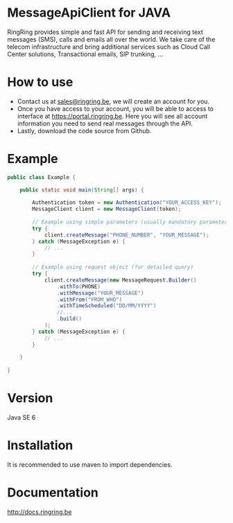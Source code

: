 # MessageApiClient for JAVA

RingRing provides simple and fast API for sending and receiving text messages (SMS), calls and emails all over the world.  We take care of the telecom infrastructure and bring additional services such as Cloud Call Center solutions, Transactional emails, SIP trunking, ...

# How to use

- Contact us at sales@ringring.be, we will create an account for you.
- Once you have access to your account, you will be able to access to interface at https://portal.ringring.be. Here you will see all account information you need to send real messages through the API.
- Lastly, download the code source from Github.

# Example

```Java
public class Example {

    public static void main(String[] args) {
    
        Authentication token = new Authentication("YOUR_ACCESS_KEY");
        MessageClient client = new MessageClient(token);
		
		// Example using simple parameters (usually mandatory parameters)
		try {
			client.createMessage("PHONE_NUMBER", "YOUR_MESSAGE");
		} catch (MessageException e) {
			// ...
		}
		
		// Example using request object (for detailed query) 
		try {
			client.createMessage(new MessageRequest.Builder()
				.withTo(PHONE)
				.withMessage("YOUR_MESSAGE")
				.withFrom("FROM_WHO")
				.withTimeScheduled("DD/MM/YYYY")
				//...
				.build()
			);
		} catch (MessageException e) {
			// ...
		}
		
    }
    
}
```

# Version

Java SE 6

# Installation

It is recommended to use maven to import dependencies.

# Documentation

http://docs.ringring.be 


